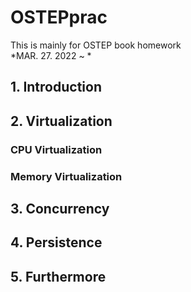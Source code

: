 # OSTEPprac
This is mainly for OSTEP book homework <br/>
*MAR. 27. 2022 ~ * <br/>

## 1. Introduction

## 2. Virtualization

### CPU Virtualization
### Memory Virtualization

## 3. Concurrency

## 4. Persistence

## 5. Furthermore
